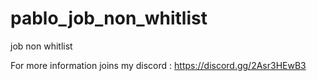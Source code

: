 # pablo_job_non_whitlist
job non whitlist

For more information joins my discord : https://discord.gg/2Asr3HEwB3
